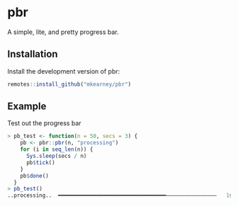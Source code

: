 
# pbr

<!-- badges: start -->
<!-- badges: end -->

A simple, lite, and pretty progress bar.

## Installation

Install the development version of pbr:

``` r
remotes::install_github("mkearney/pbr")
```

## Example

Test out the progress bar

``` r
> pb_test <- function(n = 50, secs = 3) {
    pb <- pbr::pbr(n, "processing")
    for (i in seq_len(n)) {
      Sys.sleep(secs / n)
      pb$tick()
    }
    pb$done()
  }
> pb_test()
..processing..  ━━━━━━━━━━━━━━━━━━━━━━━━━━━━━━━━━━――――――――――――――――   1s
```
